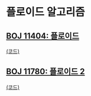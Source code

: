 # 플로이드 알고리즘

## [BOJ 11404: 플로이드](https://www.acmicpc.net/problem/11404)
[(코드)](https://github.com/DJ-archive/Algorithm-DataStructure/blob/main/0minyoung0/algorithm/28_플로이드알고리즘/Boj11404.java)

## [BOJ 11780: 플로이드 2](https://www.acmicpc.net/problem/11780)
[(코드)](https://github.com/DJ-archive/Algorithm-DataStructure/blob/main/0minyoung0/algorithm/28_플로이드알고리즘/Boj11780.java)